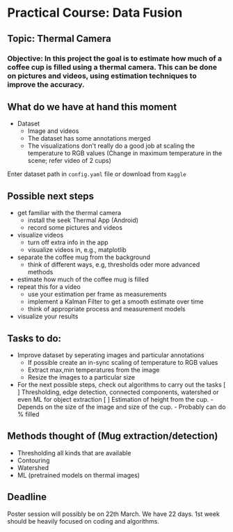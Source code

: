 # Practical Course: Data Fusion

## Topic: Thermal Camera

### Objective: In this project the goal is to estimate how much of a coffee cup is filled using a thermal camera.  This can be done on pictures and videos, using estimation techniques to improve the accuracy.

## What do we have at hand this moment

- Dataset
    - Image and videos
    - The dataset has some annotations merged
    - The visualizations don't really do a good job at scaling the temperature to RGB values (Change in maximum temperature in the scene; refer video of 2 cups)

Enter dataset path in `config.yaml` file or download from `Kaggle`

## Possible next steps
- get familiar with the thermal camera
    - install the seek Thermal App (Android)
    - record some pictures and videos
- visualize videos
    - turn off extra info in the app 
    - visualize videos in, e.g., matplotlib
- separate the coffee mug from the background
    - think of different ways, e.g, thresholds oder more advanced methods
- estimate how much of the coffee mug is filled
- repeat this for a video
    - use your estimation per frame as measurements
    - implement a Kalman Filter to get a smooth estimate over time
    - think of appropriate process and measurement models
- visualize your results

## Tasks to do:
- Improve dataset by seperating images and particular annotations
    - If possible create an in-sync scaling of temperature to RGB values
    - Extract max,min temperatures from the image
    - Resize the images to a particular size
- For the next possible steps, check out algorithms to carry out the tasks
    [ ] Thresholding, edge detection, connected components, watershed or even ML for object extraction
    [ ] Estimation of height from the cup.
        - Depends on the size of the image and size of the cup. 
            - Probably can do % filled

## Methods thought of (Mug extraction/detection)
- Thresholding
    all kinds that are available
- Contouring
- Watershed
- ML (pretrained models on thermal images)


## Deadline
Poster session will possibly be on 22th March. We have 22 days. 1st week should be heavily focused on coding and algorithms. 